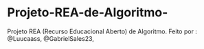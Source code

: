 # Projeto-REA-de-Algoritmo-
Projeto REA (Recurso Educacional Aberto) de Algoritmo. Feito por : @Luucaass, @GabrielSales23, 
